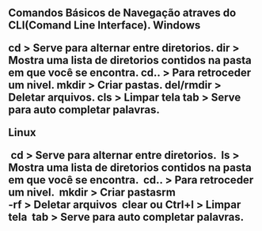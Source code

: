 

<h2>
   Comandos Básicos de Navegação atraves do CLI(Comand Line Interface).
Windows          

   cd                 > Serve para alternar entre diretorios.
   dir                > Mostra uma lista de diretorios contidos na pasta em que você se encontra.
   cd..               > Para retroceder um nivel.
   mkdir              > Criar pastas.
   del/rmdir          > Deletar arquivos.
   cls                > Limpar tela
   tab                 > Serve para auto completar palavras.

 Linux 

​ cd                 > Serve para alternar entre diretorios.
​ ls                 > Mostra uma lista de diretorios contidos na pasta em que você se encontra.
​ cd..               > Para retroceder um nivel.
​ mkdir              > Criar pastasrm  
 -rf                 > Deletar arquivos
​ clear ou Ctrl+l    > Limpar tela
​ tab                > Serve para auto completar palavras.   

<h2/>

